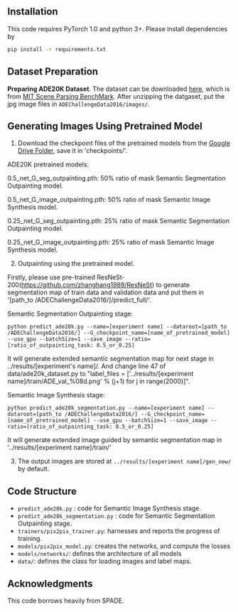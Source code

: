 
## Installation

This code requires PyTorch 1.0 and python 3+. Please install dependencies by
```bash
pip install -r requirements.txt
```

## Dataset Preparation


**Preparing ADE20K Dataset**. The dataset can be downloaded [here](http://data.csail.mit.edu/places/ADEchallenge/ADEChallengeData2016.zip), which is from [MIT Scene Parsing BenchMark](http://sceneparsing.csail.mit.edu/). After unzipping the datgaset, put the jpg image files in `ADEChallengeData2016/images/`. 


## Generating Images Using Pretrained Model


1. Download the checkpoint files of the pretrained models from the [Google Drive Folder](https://drive.google.com/drive/folders/1Q1mx_14Wp3AkTENhM0oS958syNt6nk0u?usp=sharing), save it in 'checkpoints/'.

ADE20K pretrained models:

0.5_net_G_seg_outpainting.pth: 50% ratio of mask Semantic Segmentation Outpainting model.

0.5_net_G_image_outpainting.pth: 50% ratio of mask  Semantic Image Synthesis model.


0.25_net_G_seg_outpainting.pth: 25% ratio of mask Semantic Segmentation Outpainting model.

0.25_net_G_image_outpainting.pth: 25% ratio of mask  Semantic Image Synthesis model.


2. Outpainting using the pretrained model.

Firstly, please use pre-trained ResNeSt-200(https://github.com/zhanghang1989/ResNeSt) to generate segmentation map of train data and validation data and put them in \'[path_to /ADEChallengeData2016/]/predict_full/\'.


Semantic Segmentation Outpainting stage:

    python predict_ade20k.py --name=[experiment name] --dataroot=[path_to /ADEChallengeData2016/] --G_checkpoint_name=[name_of_pretrained_model] --use_gpu --batchSize=1 --save_image --ratio=[ratio_of_outpainting_task: 0.5_or_0.25]
    
It will generate extended semantic segmentation map for next stage in ../results/[experiment\'s name]/. And change line 47 of data/ade20k_dataset.py to "label_files = [\'../results/[experiment name]/train/ADE_val_%08d.png\' % (j+1) for j in range(2000)]".

Semantic Image Synthesis stage:

    python predict_ade20k_segmentation.py --name=[experiment name] --dataroot=[path_to /ADEChallengeData2016/] --G_checkpoint_name=[name_of_pretrained_model] --use_gpu --batchSize=1 --save_image --ratio=[ratio_of_outpainting_task: 0.5_or_0.25]
    
It will generate extended image guided by semantic segmentation map in \'../results/[experiment name]/train/\'



3. The output images are stored at `../results/[experiment name]/gen_new/` by default.


## Code Structure

-  `predict_ade20k.py` : code for Semantic Image Synthesis stage.
-  `predict_ade20k_segmentation.py` : code for 
Semantic Segmentation Outpainting stage.
- `trainers/pix2pix_trainer.py`: harnesses and reports the progress of training.
- `models/pix2pix_model.py`: creates the networks, and compute the losses
- `models/networks/`: defines the architecture of all models
- `data/`: defines the class for loading images and label maps.




## Acknowledgments
This code borrows heavily from SPADE.
